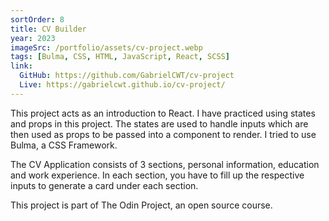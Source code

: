 ```yaml
---
sortOrder: 8
title: CV Builder
year: 2023
imageSrc: /portfolio/assets/cv-project.webp
tags: [Bulma, CSS, HTML, JavaScript, React, SCSS]
link:
  GitHub: https://github.com/GabrielCWT/cv-project
  Live: https://gabrielcwt.github.io/cv-project/
---
```


This project acts as an introduction to React. I have practiced using states and props in this project. The states are used to handle inputs which are then used as props to be passed into a component to render. I tried to use Bulma, a CSS Framework.

The CV Application consists of 3 sections, personal information, education and work experience. In each section, you have to fill up the respective inputs to generate a card under each section.

This project is part of The Odin Project, an open source course.
